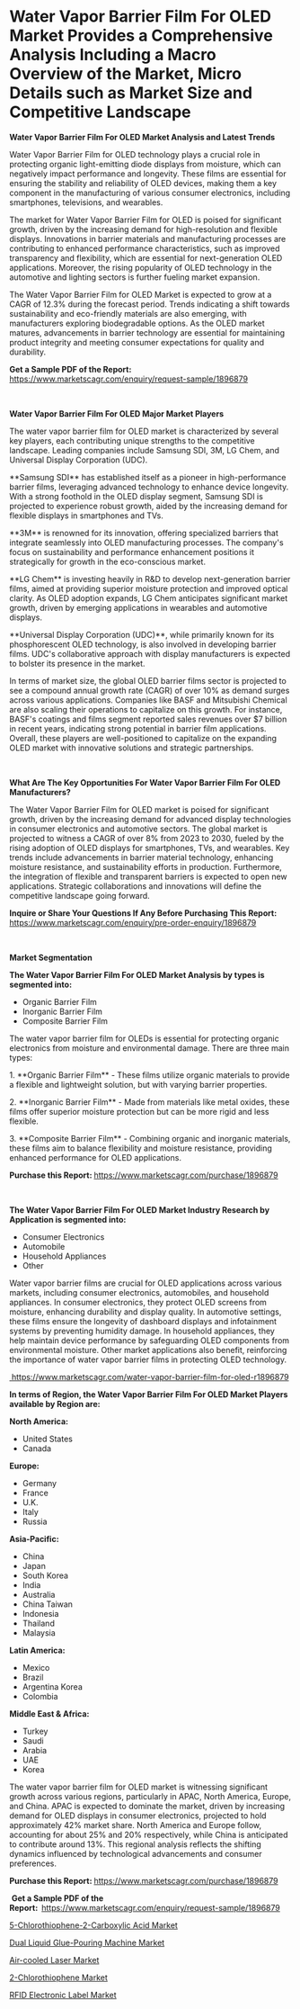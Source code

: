 <p><h1>Water Vapor Barrier Film For OLED Market Provides a Comprehensive Analysis Including a Macro Overview of the Market, Micro Details such as Market Size and Competitive Landscape</h1></p><p><strong>Water Vapor Barrier Film For OLED Market Analysis and Latest Trends</strong></p>
<p><p>Water Vapor Barrier Film for OLED technology plays a crucial role in protecting organic light-emitting diode displays from moisture, which can negatively impact performance and longevity. These films are essential for ensuring the stability and reliability of OLED devices, making them a key component in the manufacturing of various consumer electronics, including smartphones, televisions, and wearables.</p><p>The market for Water Vapor Barrier Film for OLED is poised for significant growth, driven by the increasing demand for high-resolution and flexible displays. Innovations in barrier materials and manufacturing processes are contributing to enhanced performance characteristics, such as improved transparency and flexibility, which are essential for next-generation OLED applications. Moreover, the rising popularity of OLED technology in the automotive and lighting sectors is further fueling market expansion.</p><p>The Water Vapor Barrier Film for OLED Market is expected to grow at a CAGR of 12.3% during the forecast period. Trends indicating a shift towards sustainability and eco-friendly materials are also emerging, with manufacturers exploring biodegradable options. As the OLED market matures, advancements in barrier technology are essential for maintaining product integrity and meeting consumer expectations for quality and durability.</p></p>
<p><strong>Get a Sample PDF of the Report:&nbsp;</strong> <a href="https://www.marketscagr.com/enquiry/request-sample/1896879?utm_campaign=2014&utm_medium=2&utm_source=Github&utm_content=ia&utm_term=04022025&utm_id=water-vapor-barrier-film-for-oled">https://www.marketscagr.com/enquiry/request-sample/1896879</a></p>
<p>&nbsp;</p>
<p><strong>Water Vapor Barrier Film For OLED Major Market Players</strong></p>
<p><p>The water vapor barrier film for OLED market is characterized by several key players, each contributing unique strengths to the competitive landscape. Leading companies include Samsung SDI, 3M, LG Chem, and Universal Display Corporation (UDC).</p><p>**Samsung SDI** has established itself as a pioneer in high-performance barrier films, leveraging advanced technology to enhance device longevity. With a strong foothold in the OLED display segment, Samsung SDI is projected to experience robust growth, aided by the increasing demand for flexible displays in smartphones and TVs. </p><p>**3M** is renowned for its innovation, offering specialized barriers that integrate seamlessly into OLED manufacturing processes. The company's focus on sustainability and performance enhancement positions it strategically for growth in the eco-conscious market. </p><p>**LG Chem** is investing heavily in R&D to develop next-generation barrier films, aimed at providing superior moisture protection and improved optical clarity. As OLED adoption expands, LG Chem anticipates significant market growth, driven by emerging applications in wearables and automotive displays.</p><p>**Universal Display Corporation (UDC)**, while primarily known for its phosphorescent OLED technology, is also involved in developing barrier films. UDC's collaborative approach with display manufacturers is expected to bolster its presence in the market.</p><p>In terms of market size, the global OLED barrier films sector is projected to see a compound annual growth rate (CAGR) of over 10% as demand surges across various applications. Companies like BASF and Mitsubishi Chemical are also scaling their operations to capitalize on this growth. For instance, BASF's coatings and films segment reported sales revenues over $7 billion in recent years, indicating strong potential in barrier film applications. Overall, these players are well-positioned to capitalize on the expanding OLED market with innovative solutions and strategic partnerships.</p></p>
<p>&nbsp;</p>
<p><strong>What Are The Key Opportunities For Water Vapor Barrier Film For OLED Manufacturers?</strong></p>
<p><p>The Water Vapor Barrier Film for OLED market is poised for significant growth, driven by the increasing demand for advanced display technologies in consumer electronics and automotive sectors. The global market is projected to witness a CAGR of over 8% from 2023 to 2030, fueled by the rising adoption of OLED displays for smartphones, TVs, and wearables. Key trends include advancements in barrier material technology, enhancing moisture resistance, and sustainability efforts in production. Furthermore, the integration of flexible and transparent barriers is expected to open new applications. Strategic collaborations and innovations will define the competitive landscape going forward.</p></p>
<p><strong>Inquire or Share Your Questions If Any Before Purchasing This Report:</strong> <a href="https://www.marketscagr.com/enquiry/pre-order-enquiry/1896879?utm_campaign=2014&utm_medium=2&utm_source=Github&utm_content=ia&utm_term=04022025&utm_id=water-vapor-barrier-film-for-oled">https://www.marketscagr.com/enquiry/pre-order-enquiry/1896879</a></p>
<p>&nbsp;</p>
<p><strong>Market Segmentation</strong></p>
<p><strong>The Water Vapor Barrier Film For OLED Market Analysis by types is segmented into:</strong></p>
<p><ul><li>Organic Barrier Film</li><li>Inorganic Barrier Film</li><li>Composite Barrier Film</li></ul></p>
<p><p>The water vapor barrier film for OLEDs is essential for protecting organic electronics from moisture and environmental damage. There are three main types: </p><p>1. **Organic Barrier Film** - These films utilize organic materials to provide a flexible and lightweight solution, but with varying barrier properties.</p><p>   </p><p>2. **Inorganic Barrier Film** - Made from materials like metal oxides, these films offer superior moisture protection but can be more rigid and less flexible.</p><p>3. **Composite Barrier Film** - Combining organic and inorganic materials, these films aim to balance flexibility and moisture resistance, providing enhanced performance for OLED applications.</p></p>
<p><strong>Purchase this Report:&nbsp;</strong><a href="https://www.marketscagr.com/purchase/1896879?utm_campaign=2014&utm_medium=2&utm_source=Github&utm_content=ia&utm_term=04022025&utm_id=water-vapor-barrier-film-for-oled">https://www.marketscagr.com/purchase/1896879</a></p>
<p>&nbsp;</p>
<p><strong>The Water Vapor Barrier Film For OLED Market Industry Research by Application is segmented into:</strong></p>
<p><ul><li>Consumer Electronics</li><li>Automobile</li><li>Household Appliances</li><li>Other</li></ul></p>
<p><p>Water vapor barrier films are crucial for OLED applications across various markets, including consumer electronics, automobiles, and household appliances. In consumer electronics, they protect OLED screens from moisture, enhancing durability and display quality. In automotive settings, these films ensure the longevity of dashboard displays and infotainment systems by preventing humidity damage. In household appliances, they help maintain device performance by safeguarding OLED components from environmental moisture. Other market applications also benefit, reinforcing the importance of water vapor barrier films in protecting OLED technology.</p></p>
<p><a href="https://www.marketscagr.com/water-vapor-barrier-film-for-oled-r1896879?utm_campaign=2014&utm_medium=2&utm_source=Github&utm_content=ia&utm_term=04022025&utm_id=water-vapor-barrier-film-for-oled">&nbsp;https://www.marketscagr.com/water-vapor-barrier-film-for-oled-r1896879</a></p>
<p><strong>In terms of Region, the Water Vapor Barrier Film For OLED Market Players available by Region are:</strong></p>
<p>
    <p> <strong> North America: </strong>
        <ul>
            <li>United States</li>
            <li>Canada</li>
        </ul>
        </p> 
    <p> <strong> Europe: </strong>
        <ul>
            <li>Germany</li>
            <li>France</li>
            <li>U.K.</li>
            <li>Italy</li>
            <li>Russia</li>
        </ul>
        </p> 
    <p> <strong> Asia-Pacific: </strong>
        <ul>
            <li>China</li>
            <li>Japan</li>
            <li>South Korea</li>
            <li>India</li>
            <li>Australia</li>
            <li>China Taiwan</li>
            <li>Indonesia</li>
            <li>Thailand</li>
            <li>Malaysia</li>
        </ul>
        </p> 
    <p> <strong> Latin America: </strong>
        <ul>
            <li>Mexico</li>
            <li>Brazil</li>
            <li>Argentina Korea</li>
            <li>Colombia</li>
        </ul>
        </p> 
    <p> <strong> Middle East & Africa: </strong>
        <ul>
            <li>Turkey</li>
            <li>Saudi</li>
            <li>Arabia</li>
            <li>UAE</li>
            <li>Korea</li>
        </ul>
    </p>
    </p>
<p><p>The water vapor barrier film for OLED market is witnessing significant growth across various regions, particularly in APAC, North America, Europe, and China. APAC is expected to dominate the market, driven by increasing demand for OLED displays in consumer electronics, projected to hold approximately 42% market share. North America and Europe follow, accounting for about 25% and 20% respectively, while China is anticipated to contribute around 13%. This regional analysis reflects the shifting dynamics influenced by technological advancements and consumer preferences.</p></p>
<p><strong>Purchase this Report: </strong><a href="https://www.marketscagr.com/purchase/1896879?utm_campaign=2014&utm_medium=2&utm_source=Github&utm_content=ia&utm_term=04022025&utm_id=water-vapor-barrier-film-for-oled">https://www.marketscagr.com/purchase/1896879</a></p>
<p>&nbsp;<strong>Get a Sample PDF of the Report:&nbsp;&nbsp;</strong><a href="https://www.marketscagr.com/enquiry/request-sample/1896879?utm_campaign=2014&utm_medium=2&utm_source=Github&utm_content=ia&utm_term=04022025&utm_id=water-vapor-barrier-film-for-oled">https://www.marketscagr.com/enquiry/request-sample/1896879</a></p>
<p><strong></strong></p>
<p><p><a href="https://www.linkedin.com/pulse/focus-5-chlorothiophene-2-carboxylic-acid-market-trends-cukje?utm_campaign=2014&utm_medium=2&utm_source=Github&utm_content=ia&utm_term=04022025&utm_id=water-vapor-barrier-film-for-oled">5-Chlorothiophene-2-Carboxylic Acid Market</a></p><p><a href="https://www.linkedin.com/pulse/dual-liquid-glue-pouring-machine-market-forecasted-using-uce0c?utm_campaign=2014&utm_medium=2&utm_source=Github&utm_content=ia&utm_term=04022025&utm_id=water-vapor-barrier-film-for-oled">Dual Liquid Glue-Pouring Machine Market</a></p><p><a href="https://www.linkedin.com/pulse/comprehensive-analysis-air-cooled-laser-market-20252032-x0r4e?utm_campaign=2014&utm_medium=2&utm_source=Github&utm_content=ia&utm_term=04022025&utm_id=water-vapor-barrier-film-for-oled">Air-cooled Laser Market</a></p><p><a href="https://www.linkedin.com/pulse/2-chlorothiophene-market-report-competitive-insights-qyqpe?utm_campaign=2014&utm_medium=2&utm_source=Github&utm_content=ia&utm_term=04022025&utm_id=water-vapor-barrier-film-for-oled">2-Chlorothiophene Market</a></p><p><a href="https://www.linkedin.com/pulse/rfid-electronic-label-market-predictions-taking-consideration-uusae?utm_campaign=2014&utm_medium=2&utm_source=Github&utm_content=ia&utm_term=04022025&utm_id=water-vapor-barrier-film-for-oled">RFID Electronic Label Market</a></p></p>